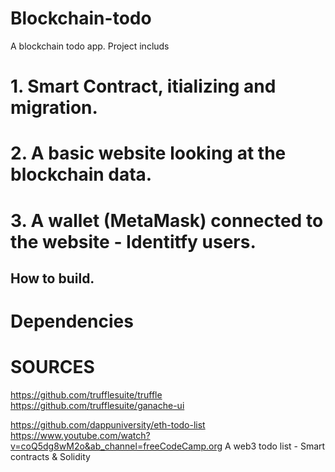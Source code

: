 # Blockchain-todo
A blockchain todo app.
Project includs 
# 1. Smart Contract, itializing and migration. 
# 2. A basic website looking at the blockchain data.
# 3. A wallet (MetaMask) connected to the website - Identitfy users.


## How to build.

# Dependencies 

# SOURCES
https://github.com/trufflesuite/truffle
https://github.com/trufflesuite/ganache-ui

https://github.com/dappuniversity/eth-todo-list
https://www.youtube.com/watch?v=coQ5dg8wM2o&ab_channel=freeCodeCamp.org
A web3 todo list - Smart contracts &amp; Solidity
